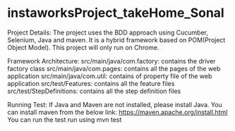 # instaworksProject_takeHome_Sonal
Project Details: 
The project uses the BDD approach using Cucumber, Selenium, Java and maven. It is a hybrid framework based on POM(Project Object Model). This project will only run on Chrome.

Framework Architecture:
src/main/java/com.factory: contains the driver factory class
src/main/java/com.pages: contains all the pages of the web application
src/main/java/com.util: contains of property file of the web application
src/test/Features: contains all the feature files
src/test/StepDefinitions: contains all the step definition files

Running Test:
If Java and Maven are not installed, please install Java. You can install maven from the below link: https://maven.apache.org/install.html
You can run the test run using mvn test
